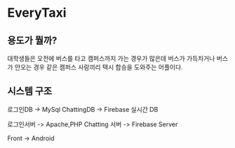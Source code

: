 # EveryTaxi

## 용도가 뭘까?
대학생들은 오전에 버스를 타고 캠퍼스까지 가는 경우가 많은데 버스가 가득차거나 버스가 안오는 경우 같은 캠퍼스 사람끼리 택시 합승을 도와주는 어플이다.

## 시스템 구조
로그인DB -> MySql
ChattingDB -> Firebase 실시간 DB

로그인서버 -> Apache,PHP
Chatting 서버 -> Firebase Server

Front -> Android
